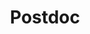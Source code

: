 ---
headshot: xinyizhou.jpg
is_visiting: false
name: Xinyi Zhou
priority: 3
research_areas: null
site: https://xinyizhou.xyz/
title: Postdoc
---